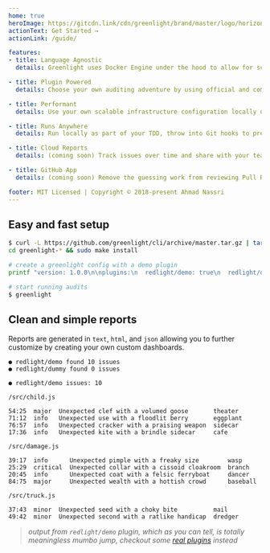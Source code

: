 ```yaml
---
home: true
heroImage: https://gitcdn.link/cdn/greenlight/brand/master/logo/horizontal.svg
actionText: Get Started →
actionLink: /guide/

features:
- title: Language Agnostic
  details: Greenlight uses Docker Engine under the hood to allow for scalable operations and language agnostic plugins.

- title: Plugin Powered
  details: Choose your own auditing adventure by using official and community created plugins, as well as your own custom private plugins.

- title: Performant
  details: Use your own scalable infrastructure configuration locally or in the cloud, with tools such as Docker Swarm to run audits in parallel.

- title: Runs Anywhere
  details: Run locally as part of your TDD, throw into Git hooks to prevent mistakes, or run as part of your CI/CD platform for ultimate gating of team mistakes.

- title: Cloud Reports
  details: (coming soon) Track issues over time and share with your team through a simple and easy to use Dashboard.

- title: GitHub App
  details: (coming soon) Remove the guessing work from reviewing Pull Requests, provide a helpful and detailed change requests for contributors.

footer: MIT Licensed | Copyright © 2018-present Ahmad Nassri
---
```


## Easy and fast setup

```bash
$ curl -L https://github.com/greenlight/cli/archive/master.tar.gz | tar xvz
cd greenlight-* && sudo make install

# create a greenlight config with a demo plugin
printf "version: 1.0.0\n\nplugins:\n  redlight/demo: true\n  redlight/dummy: true" > greenlight.yml

# start running audits
$ greenlight
```

## Clean and simple reports

Reports are generated in `text`, `html`, and `json` allowing you to further customize by creating your own custom dashboards.

```plain
● redlight/demo found 10 issues
● redlight/dummy found 0 issues

● redlight/demo issues: 10

/src/child.js

54:25  major  Unexpected clef with a volumed goose       theater
71:12  info   Unexpected use with a floodlit berry       eggplant
76:57  info   Unexpected cracker with a praising weapon  sidecar
17:36  info   Unexpected kite with a brindle sidecar     cafe

/src/damage.js

39:17  info      Unexpected pimple with a freaky size        wasp
25:29  critical  Unexpected collar with a cissoid cloakroom  branch
20:45  info      Unexpected coat with a felsic ferryboat     dancer
84:75  major     Unexpected wealth with a hottish crowd      baseball

/src/truck.js

37:43  minor  Unexpected seed with a choky bite          mail
49:42  minor  Unexpected second with a ratlike handicap  dredger
```

> _output from `redlight/demo` plugin, which as you can tell, is totally meaningless mumbo jump, checkout some [real plugins](/plugins/) instead_
